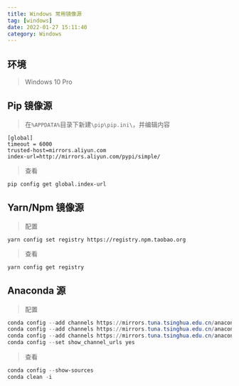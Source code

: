 ```yaml
---
title: Windows 常用镜像源
tag: [windows]
date: 2022-01-27 15:11:40
category: Windows
---
```


## 环境

> Windows 10 Pro



## Pip 镜像源

> 在`%APPDATA%`目录下新建`\pip\pip.ini\`，并编辑内容

```properties
[global]
timeout = 6000
trusted-host=mirrors.aliyun.com
index-url=http://mirrors.aliyun.com/pypi/simple/
```

> 查看

```shell
pip config get global.index-url
```



## Yarn/Npm 镜像源

> 配置

```shell
yarn config set registry https://registry.npm.taobao.org
```

> 查看

```shell
yarn config get registry
```



## Anaconda 源

> 配置

```powershell
conda config --add channels https://mirrors.tuna.tsinghua.edu.cn/anaconda/pkgs/free/
conda config --add channels https://mirrors.tuna.tsinghua.edu.cn/anaconda/cloud/conda-forge 
conda config --add channels https://mirrors.tuna.tsinghua.edu.cn/anaconda/cloud/msys2/
conda config --set show_channel_urls yes
```

> 查看

```powershell
conda config --show-sources
conda clean -i
```

